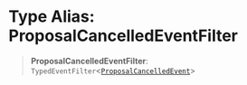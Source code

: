 # Type Alias: ProposalCancelledEventFilter

> **ProposalCancelledEventFilter**: `TypedEventFilter`\<[`ProposalCancelledEvent`](ProposalCancelledEvent.md)\>
